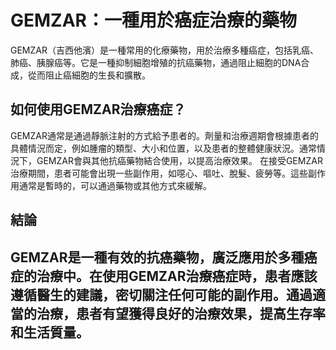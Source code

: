 # GEMZAR：一種用於癌症治療的藥物
GEMZAR（吉西他濱）是一種常用的化療藥物，用於治療多種癌症，包括乳癌、肺癌、胰腺癌等。它是一種抑制細胞增殖的抗癌藥物，通過阻止細胞的DNA合成，從而阻止癌細胞的生長和擴散。
## 如何使用GEMZAR治療癌症？
GEMZAR通常是通過靜脈注射的方式給予患者的。劑量和治療週期會根據患者的具體情況而定，例如腫瘤的類型、大小和位置，以及患者的整體健康狀況。通常情況下，GEMZAR會與其他抗癌藥物結合使用，以提高治療效果。
在接受GEMZAR治療期間，患者可能會出現一些副作用，如噁心、嘔吐、脫髮、疲勞等。這些副作用通常是暫時的，可以通過藥物或其他方式來緩解。
## 結論
GEMZAR是一種有效的抗癌藥物，廣泛應用於多種癌症的治療中。在使用GEMZAR治療癌症時，患者應該遵循醫生的建議，密切關注任何可能的副作用。通過適當的治療，患者有望獲得良好的治療效果，提高生存率和生活質量。
---